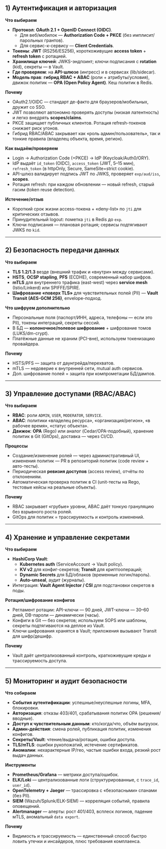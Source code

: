 ## 1) Аутентификация и авторизация

**Что выбираем**
- **Протокол**: **OAuth 2.1 + OpenID Connect (OIDC)**.
    - Для веб/мобилок — **Authorization Code + PKCE** (без имплисит/парольных грантов).
    - Для сервис-к-сервису — **Client Credentials**.
- **Токены**: **JWT** (RS256/ES256), короткоживущие **access token** + **refresh token** с ротацией.
- **Хранилище ключей**: JWKS-эндпоинт; ключи подписания с **rotation** (kid), секреты — в Vault.
- **Где проверяем**: на **API-шлюзе** (ингресс) и в сервисах (lib/sidecar).
- **Модель прав**: **гибрид RBAC + ABAC** (роли + атрибуты/условия), движок политик — **OPA (Open Policy Agent)**. Кеш политик в Redis.

**Почему**
- OAuth2.1/OIDC — стандарт де-факто для браузеров/мобильных, дружит со SSO.
- JWT позволяют автономно проверять доступы (низкая латентность) и легко внедрять **scopes/claims**.
- PKCE защищает публичных клиентов. Ротация refresh-токенов снижает риск угонов.
- Гибрид RBAC/ABAC закрывает как «роль админ/пользователь», так и тонкие правила (владелец объекта, время, регион).

**Как выдаём/проверяем**
- Login → Authorization Code (+PKCE) → IdP (Keycloak/Auth0/ORY).
- IdP выдаёт `id_token` (OIDC), `access_token` (JWT, 5–15 мин), `refresh_token` (в httpOnly, Secure, SameSite=strict cookie).
- API-шлюз валидирует подпись JWT по JWKS, проверяет `exp/aud/iss`, **scopes**.
- Ротация refresh: при каждом обновлении — новый refresh, старый гасим (token reuse detection).

**Истечение/отзыв**
- Короткий срок жизни access-токена + «deny-list» по `jti` для критических отзывов.
- Принудительный logout: пометка `jti` в Redis до `exp`.
- Ключи подписания — плановая ротация; сервисы подтягивают JWKS по `kid`.

---
## 2) Безопасность передачи данных

**Что выбираем**
- **TLS 1.2/1.3** везде (внешний трафик и «внутри» между сервисами).
- **HSTS**, **OCSP stapling**, **PFS** (ECDHE), современный набор шифров.
- **mTLS** для внутреннего трафика (east-west) через **service mesh** (Istio/Linkerd) или SPIFFE/SPIRE.
- **Шифрование «поверх TLS»** для чувствительных полей (PII) — **Vault Transit (AES-GCM 256)**, envelope-подход.

**Что шифруем дополнительно**
- Персональные поля (паспорт/ИНН, адреса, телефоны — если это PII), токены интеграций, секреты сессий.
- В БД — **колоночное/полевое шифрование** + шифрование томов (LUKS/dm-crypt).
- Платёжные данные не храним (PCI-вне), используем токенизацию провайдера.

**Почему**
- HSTS/PFS — защита от даунгрейда/перехватов.
- mTLS — недоверие к внутренней сети, mutual auth сервисов.
- Доп. шифрование полей = защита при компрометации БД/дампов.

---
## 3) Управление доступами (RBAC/ABAC)

**Что выбираем**
- **RBAC**: роли `ADMIN`, `USER`, `MODERATOR`, `SERVICE`.
- **ABAC**: политики «владелец ресурса», «организация/регион», «в рабочее время», «статус объекта».
- **Движок**: **OPA** (Rego) или аналог (Cedar/OPA-подобный), хранение политик в Git (GitOps), доставка — через CI/CD.

**Процессы**
- Создание/изменение ролей — через административный UI, изменения политик — PR в репозиторий политик (code review + авто-тесты).
- Периодическая **ревизия доступов** (access review), отчёты по отклонениям.
- Автоматическая проверка политик в CI (unit-тесты на Rego, тестовые кейсы на реальные объекты).

**Почему**
- RBAC закрывает «грубые» уровни, ABAC даёт тонкую грануляцию без взрывного роста ролей.
- GitOps для политик = трассируемость и контроль изменений.

---
## 4) Хранение и управление секретами

**Что выбираем**
- **HashiCorp Vault**:
    - **Kubernetes auth** (ServiceAccount → Vault policy).
    - **KV v2** для конфиг-секретов; **Transit** для криптоопераций;
    - **Dynamic Secrets** для БД/облаков (временные логин/пароль).
    - **Auto-unseal**, аудит (журналы).
- Интеграция: **Vault Agent Injector / CSI** для подстановки секретов в поды.

**Ротация/шифрование конфигов**
- Регламент ротации: API-ключи — 90 дней, JWT-ключи — 30–60 дней, DB-пароли — динамически (часы).
- Конфиги в Git — без секретов; используем SOPS или шаблоны, секреты подтягиваются на деплое из Vault.
- Ключи шифрования хранятся в Vault; приложения вызывают Transit для шифр/дешифр.

**Почему**
- Vault даёт централизованный контроль, краткоживущие креды и трассируемость доступа.

---
## 5) Мониторинг и аудит безопасности

**Что собираем**
- **События аутентификации**: успешные/неуспешные логины, MFA, блокировки.
- **Авторизация**: отказы 403/401, срабатывания политик OPA (решения/вводные).
- **Доступ к чувствительным данным**: кто/когда/что, объём выгрузок.
- **Админ-действия**: смена ролей, публикация политик, изменения конфигов.
- **Секреты/Vault**: чтение/выдача/ротация, ошибки доступа.
- **TLS/mTLS**: ошибки рукопожатий, истечение сертификатов.
- **Аномалии**: нехарактерные IP/гео, частые ошибки входа, резкий рост выдач данных.

**Инструменты**
- **Prometheus/Grafana** — метрики доступа/ошибок.
- **ELK/Loki** — централизованные логи (структурированные, с `trace_id`, `user_id`).
- **OpenTelemetry + Jaeger** — трассировка с «безопасными» спанами (без PII).
- **SIEM** (Wazuh/Splunk/ELK-SIEM) — корреляция событий, правила оповещений.
- **Alertmanager** — алерты: рост 401/403, всплеск логинов, падение мTLS, аномальный `data export`.

**Почему**
- Видимость и трассируемость — единственный способ быстро ловить утечки и инсайдеров, плюс требования комплаенса.
